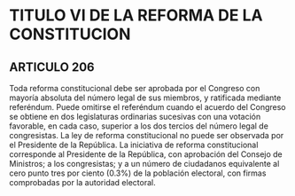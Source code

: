 # TITULO VI DE LA REFORMA DE LA CONSTITUCION
## ARTICULO 206
Toda reforma constitucional debe ser aprobada por el Congreso con mayoría absoluta del número legal de sus miembros, y ratificada mediante referéndum. 
Puede omitirse el referéndum cuando el acuerdo del Congreso se obtiene en dos legislaturas ordinarias sucesivas con una votación favorable, en cada caso, superior a los dos tercios del número legal de congresistas. 
La ley de reforma constitucional no puede ser observada por el Presidente de la República. 
La iniciativa de reforma constitucional corresponde al Presidente de la República, con aprobación del Consejo de Ministros; a los congresistas; y a un número de ciudadanos equivalente al cero punto tres por ciento (0.3%) de la población electoral, con firmas comprobadas por la autoridad electoral.  